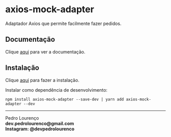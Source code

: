 # axios-mock-adapter

Adaptador Axios que permite facilmente fazer pedidos.

## Documentação

Clique [aqui](https://github.com/ctimmerm/axios-mock-adapter) para ver a documentação.

## Instalação

Clique [aqui](https://www.npmjs.com/package/axios-mock-adapter) para fazer a instalação.

Instalar como dependência de desenvolvimento:

```
npm install axios-mock-adapter --save-dev | yarn add axios-mock-adapter --dev
```


<hr>
<stong>Pedro Lourenço</strong><br>
<Strong>dev.pedrolourenco@gmail.com</strong><br>
<Strong>Instagram: @devpedrolourenco</strong>